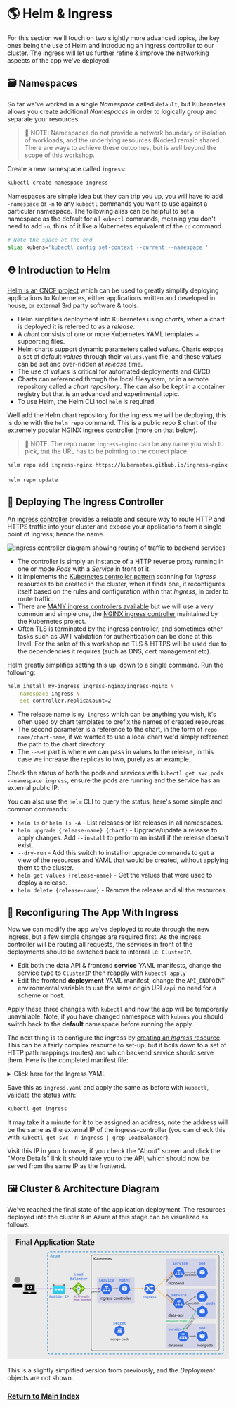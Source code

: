 # 🌎 Helm & Ingress

For this section we'll touch on two slightly more advanced topics, the key ones being the use of Helm
and introducing an ingress controller to our cluster. The ingress will let us further refine & improve
the networking aspects of the app we've deployed.

## 🗃️ Namespaces

So far we've worked in a single _Namespace_ called `default`, but Kubernetes allows you create additional
_Namespaces_ in order to logically group and separate your resources.

> 📝 NOTE: Namespaces do not provide a network boundary or isolation of workloads, and the underlying
> resources (Nodes) remain shared. There are ways to achieve these outcomes, but is well beyond the
> scope of this workshop.

Create a new namespace called `ingress`:

```bash
kubectl create namespace ingress
```

Namespaces are simple idea but they can trip you up, you will have to add `--namespace` or `-n` to any
`kubectl` commands you want to use against a particular namespace. The following alias can be helpful
to set a namespace as the default for all `kubectl` commands, meaning you don't need to add `-n`,
think of it like a Kubernetes equivalent of the `cd` command.

```bash
# Note the space at the end
alias kubens='kubectl config set-context --current --namespace '
```

## ⛑️ Introduction to Helm

[Helm is an CNCF project](https://helm.sh/) which can be used to greatly simplify deploying applications
to Kubernetes, either applications written and developed in house, or external 3rd party software &
tools.

- Helm simplifies deployment into Kubernetes using _charts_, when a chart is deployed it is refereed
  to as a _release_.
- A _chart_ consists of one or more Kubernetes YAML templates + supporting files.
- Helm charts support dynamic parameters called _values_. Charts expose a set of default _values_
  through their `values.yaml` file, and these _values_ can be set and over-ridden at _release_ time.
- The use of _values_ is critical for automated deployments and CI/CD.
- Charts can referenced through the local filesystem, or in a remote repository called a _chart repository_.
  The can also be kept in a container registry but that is an advanced and experimental topic.
- To use Helm, the Helm CLI tool `helm` is required.

Well add the Helm chart repository for the ingress we will be deploying, this is done with the
`helm repo` command. This is a public repo & chart of the extremely popular NGINX ingress controller
(more on that below).

> 📝 NOTE: The repo name `ingress-nginx` can be any name you wish to pick, but the URL has to be pointing
> to the correct place.

```bash
helm repo add ingress-nginx https://kubernetes.github.io/ingress-nginx

helm repo update
```

## 🚀 Deploying The Ingress Controller

An [ingress controller](https://kubernetes.io/docs/concepts/services-networking/ingress-controllers/)
provides a reliable and secure way to route HTTP and HTTPS traffic into your cluster and expose your
applications from a single point of ingress; hence the name.

![Ingress controller diagram showing routing of traffic to backend services](./kuberntes-ingress.png)

- The controller is simply an instance of a HTTP reverse proxy running in one or mode _Pods_ with a
  _Service_ in front of it.
- It implements the [Kubernetes controller pattern](https://kubernetes.io/docs/concepts/architecture/controller/#controller-pattern)
  scanning for _Ingress_ resources to be created in the cluster, when it finds one, it reconfigures
  itself based on the rules and configuration within that _Ingress_, in order to route traffic.
- There are [MANY ingress controllers available](https://kubernetes.io/docs/concepts/services-networking/ingress-controllers/#additional-controllers)
  but we will use a very common and simple one, the [NGINX ingress controller](https://kubernetes.github.io/ingress-nginx/)
  maintained by the Kubernetes project.
- Often TLS is terminated by the ingress controller, and sometimes other tasks such as JWT validation
  for authentication can be done at this level. For the sake of this workshop no TLS & HTTPS will be
  used due to the dependencies it requires (such as DNS, cert management etc).

Helm greatly simplifies setting this up, down to a single command. Run the following:

```bash
helm install my-ingress ingress-nginx/ingress-nginx \
  --namespace ingress \
  --set controller.replicaCount=2
```

- The release name is `my-ingress` which can be anything you wish, it's often used by chart templates
  to prefix the names of created resources.
- The second parameter is a reference to the chart, in the form of `repo-name/chart-name`, if we wanted
  to use a local chart we'd simply reference the path to the chart directory.
- The `--set` part is where we can pass in values to the release, in this case we increase the replicas
  to two, purely as an example.

Check the status of both the pods and services with `kubectl get svc,pods --namespace ingress`,
ensure the pods are running and the service has an external public IP.

You can also use the `helm` CLI to query the status, here's some simple and common commands:

- `helm ls` or `helm ls -A` - List releases or list releases in all namespaces.
- `helm upgrade {release-name} {chart}` - Upgrade/update a release to apply changes. Add `--install`
  to perform an install if the release doesn't exist.
- `--dry-run` - Add this switch to install or upgrade commands to get a view of the resources and
  YAML that would be created, without applying them to the cluster.
- `helm get values {release-name}` - Get the values that were used to deploy a release.
- `helm delete {release-name}` - Remove the release and all the resources.

## 🔀 Reconfiguring The App With Ingress

Now we can modify the app we've deployed to route through the new ingress, but a few simple changes
are required first. As the ingress controller will be routing all requests, the services in front of
the deployments should be switched back to internal i.e. `ClusterIP`.

- Edit both the data API & frontend **service** YAML manifests, change the service type to `ClusterIP`
  then reapply with `kubectl apply`
- Edit the frontend **deployment** YAML manifest, change the `API_ENDPOINT` environmental variable
  to use the same origin URI `/api` no need for a scheme or host.

Apply these three changes with `kubectl` and now the app will be temporarily unavailable. Note, if
you have changed namespace with `kubens` you should switch back to the **default** namespace before
running the apply.

The next thing is to configure the ingress by [creating an _Ingress_ resource](https://kubernetes.io/docs/concepts/services-networking/ingress/).
This can be a fairly complex resource to set-up, but it boils down to a set of HTTP path mappings
(routes) and which backend service should serve them. Here is the completed manifest file:

<details markdown="1">
<summary>Click here for the Ingress YAML</summary>

```yaml
apiVersion: networking.k8s.io/v1
kind: Ingress

metadata:
  name: my-app
  labels:
    name: my-app

spec:
  # Important we leave this blank, as we don't have DNS configured
  # Blank means these rules will match ALL HTTP requests hitting the controller IP
  host:
  # This is important and required since Kubernetes 1.22
  ingressClassName: nginx
  rules:
    - http:
        paths:
          # Routing for the frontend
          - pathType: Prefix
            path: "/"
            backend:
              service:
                name: frontend
                port:
                  number: 80

          # Routing for the API
          - pathType: Prefix
            path: "/api"
            backend:
              service:
                name: data-api
                port:
                  number: 80
```

</details>

Save this as `ingress.yaml` and apply the same as before with `kubectl`, validate the status with:

```bash
kubectl get ingress
```

It may take it a minute for it to be assigned an address, note the address will be the same as the
external IP of the ingress-controller (you can check this with
`kubectl get svc -n ingress | grep LoadBalancer`).

Visit this IP in your browser, if you check the "About" screen and click the "More Details" link it
should take you to the API, which should now be served from the same IP as the frontend.

## 🖼️ Cluster & Architecture Diagram

We've reached the final state of the application deployment. The resources deployed into the cluster
& in Azure at this stage can be visualized as follows:

![architecture diagram](./diagram.png)

This is a slightly simplified version from previously, and the _Deployment_ objects are not shown.

### [Return to Main Index](../readme.md)
